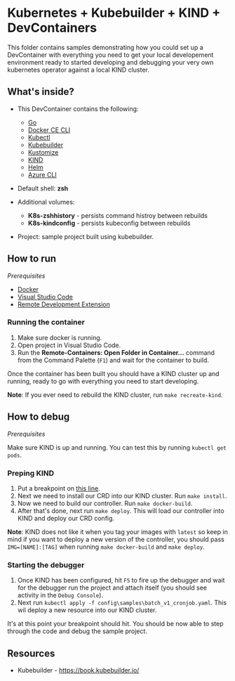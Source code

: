 # Kubernetes + Kubebuilder + KIND + DevContainers

This folder contains samples demonstrating how you could set up a DevContainer with everything you need to get your local developement environment ready to started developing and debugging your very own kubernetes operator against a local KIND cluster.

## What's inside?

* This DevContainer contains the following:

    * [Go](https://golang.org/)
    * [Docker CE CLI]((https://www.docker.com/get-started))
    * [Kubectl](https://kubernetes.io/docs/reference/kubectl/overview/)
    * [Kubebuilder](https://github.com/kubernetes-sigs/kubebuilder)
    * [Kustomize](https://github.com/kubernetes-sigs/kustomize)
    * [KIND](https://github.com/kubernetes-sigs/kind/)
    * [Helm](https://helm.sh/)
    * [Azure CLI](https://docs.microsoft.com/en-us/cli/azure/install-azure-cli?view=azure-cli-latest)

* Default shell: **zsh**
* Additional volumes:

    * **K8s-zshhistory** - persists command histroy between rebuilds
    * **K8s-kindconfig** - persists kubeconfig between rebuilds

* Project: sample project built using kubebuilder.

## How to run

_Prerequisites_

* [Docker](https://www.docker.com/get-started)
* [Visual Studio Code](https://code.visualstudio.com/Download)
* [Remote Development Extension](https://marketplace.visualstudio.com/items?itemName=ms-vscode-remote.vscode-remote-extensionpack)

### Running the container

1. Make sure docker is running.
2. Open project in Visual Studio Code.
3. Run the **Remote-Containers: Open Folder in Container...** command from the Command Palette (`F1`) and wait for the container to build.

Once the container has been built you should have a KIND cluster up and running, ready to go with everything you need to start developing.

**Note**: If you ever need to rebuild the KIND cluster, run `make recreate-kind`.

## How to debug

_Prerequisites_

Make sure KIND is up and running. You can test this by running `kubectl get pods`.

### Preping KIND

1. Put a breakpoint on [this line](controllers/cronjob_controller.go#L41).
2. Next we need to install our CRD into our KIND cluster. Run `make install`.
3. Now we need to build our controller. Run `make docker-build`.
4. After that's done, next run `make deploy`. This will load our controller into KIND and deploy our CRD config.

**Note**: KIND does not like it when you tag your images with `latest` so keep in mind if you want to deploy a new version of the controller, you should pass `IMG=[NAME]:[TAG]` when running `make docker-build` and `make deploy`.

### Starting the debugger

1. Once KIND has been configured, hit `F5` to fire up the debugger and wait for the debugger run the project and attach itself (you should see activity in the `Debug Console`).
2. Next run `kubectl apply -f config\samples\batch_v1_cronjob.yaml`. This wil deploy a new resource into our KIND cluster.

It's at this point your breakpoint should hit. You should be now able to step through the code and debug the sample project.

## Resources

* Kubebuilder - https://book.kubebuilder.io/
